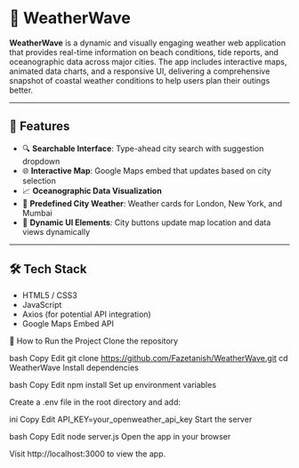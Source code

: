 # 🌊 WeatherWave

**WeatherWave** is a dynamic and visually engaging weather web application that provides real-time information on beach conditions, tide reports, and oceanographic data across major cities. The app includes interactive maps, animated data charts, and a responsive UI, delivering a comprehensive snapshot of coastal weather conditions to help users plan their outings better.

---

## 🌟 Features

- 🔍 **Searchable Interface**: Type-ahead city search with suggestion dropdown  
- 🌐 **Interactive Map**: Google Maps embed that updates based on city selection  
- 📈 **Oceanographic Data Visualization**  
- 📍 **Predefined City Weather**: Weather cards for London, New York, and Mumbai  
- 🧭 **Dynamic UI Elements**: City buttons update map location and data views dynamically  

---

## 🛠️ Tech Stack

- HTML5 / CSS3  
- JavaScript  
- Axios (for potential API integration)  
- Google Maps Embed API  


🚀 How to Run the Project
Clone the repository

bash
Copy
Edit
git clone https://github.com/Fazetanish/WeatherWave.git
cd WeatherWave
Install dependencies

bash
Copy
Edit
npm install
Set up environment variables

Create a .env file in the root directory and add:

ini
Copy
Edit
API_KEY=your_openweather_api_key
Start the server

bash
Copy
Edit
node server.js
Open the app in your browser

Visit http://localhost:3000 to view the app.
